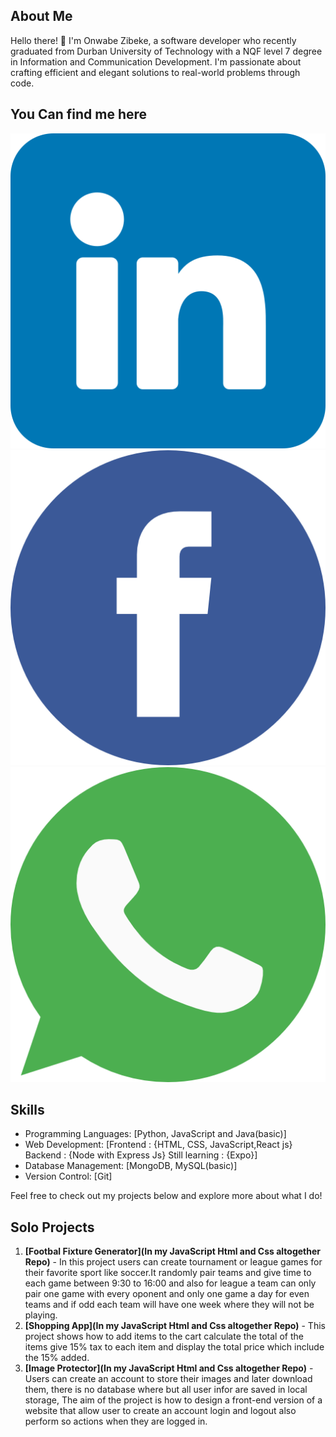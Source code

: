 ## About Me

Hello there! 👋 I'm Onwabe Zibeke, a software developer who recently graduated from Durban University of Technology with a NQF level 7 degree in Information and Communication Development. I'm passionate about crafting efficient and elegant solutions to real-world problems through code.
## You Can find me here
<div display="flex">
  <a href="https://www.linkedin.com/in/onwabe-zibeke-74b329228/">
    <img src="linkedin.png" alt="LinkedIn" width:35px;/>
  </a>
  <a href="https://web.facebook.com/zibekeonwabe">
    <img src="facebook.png" alt="Facebook" width:35px;/>
  </a>
  <a href="https://wa.me/2784300901">
    <img src="whatsapp.png" alt="WhatsApp" width:35px;/>
  </a>
</div>

## Skills

- Programming Languages: [Python, JavaScript and Java(basic)]
- Web Development: [Frontend : {HTML, CSS, JavaScript,React js} Backend : {Node with Express Js} Still learning : {Expo}] 
- Database Management: [MongoDB, MySQL(basic)]
- Version Control: [Git]

Feel free to check out my projects below and explore more about what I do!

## Solo Projects

1. **[Footbal Fixture Generator](In my JavaScript Html and Css altogether Repo)** - In this project users can create tournament or league games for their favorite sport like soccer.It randomly pair teams and give time to each game between 9:30 to 16:00 and also for league a team can only pair one game with every oponent and only one game a day for even teams and if odd each team will have one week where they will not be playing.
2. **[Shopping App](In my JavaScript Html and Css altogether Repo)** - This project shows how to add items to the cart calculate the total of the items give 15% tax to each item and display the total price which include the 15% added.
3. **[Image Protector](In my JavaScript Html and Css altogether Repo)** - Users can create an account to store their images and later download them, there is no database where but all user infor are saved in local storage, The aim of the project is how to design a front-end version of a website that allow user to create an account login and logout also perform so actions when they are logged in.

